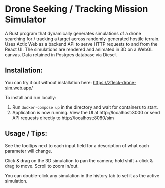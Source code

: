 # Drone Seeking / Tracking Mission Simulator
A Rust program that dynamically generates simulations of a drone searching for / tracking a target across randomly-generated hostile terrain. Uses Actix Web as a backend API to serve HTTP requests to and from the React UI. The simulations are rendered and animated in 3D on a WebGL canvas. Data retained in Postgres database via Diesel.
<br>

## Installation:
You can try it out without installation here: https://zfleck-drone-sim.web.app/

To install and run locally:

1. Run ```docker-compose up``` in the directory and wait for containers to start.
2. Application is now running. View the UI at http://localhost:3000 or send API requests directly to http://localhost:8080/sim<br>

## Usage / Tips:
See the tooltips next to each input field for a description of what each parameter will change.

Click & drag on the 3D simulation to pan the camera; hold shift + click & drag to move. Scroll to zoom in/out.

You can double-click any simulation in the history tab to set it as the active simulation.
